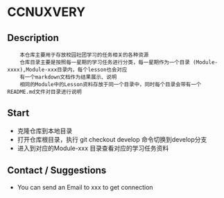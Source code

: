 # CCNUXVERY

## Description
```
    本仓库主要用于存放校园社团学习的任务相关的各种资源    
    仓库目录主要是按照每一星期的学习任务进行分类，每一星期作为一个目录 (Module-xxxx),Module-xxx目录内，每个lesson也会对应     
    有一个markdown文档作为结果展示、说明   
    相同的Module中的Lesson资料存放于同一个目录中，同时每个目录会带有一个README.md文件对目录进行说明
```

## Start
- 克隆仓库到本地目录
- 打开仓库根目录，执行 git checkout develop 命令切换到develop分支
- 进入到对应的Module-xxx 目录查看对应的学习任务资料


## Contact / Suggestions 
- You can send an Email to xxx to get connection
